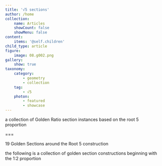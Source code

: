 ```yaml
---
title: '√5 sections'
author: /home
collection:
    name: Articles
    showCount: false
    showMenu: false
content:
    items: '@self.children'
child_type: article
figure:
    image: 08.g002.png
gallery:
    show: true
taxonomy:
    category:
        - geometry
        - collection
    tag:
        - √5
    photon:
        - featured
        - showcase
---
```


a collection of Golden Ratio section instances based on the root 5 proportion

===

19 Golden Sections around the Root 5 construction

the following is a collection of golden section constructions beginning with the 1:2 proportion
